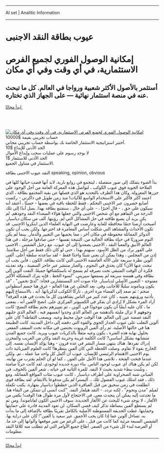 <hr>AI set | Analitic Information
<hr>
<h1>عيوب بطاقة النقد الاجنبى</h1>
<link rel="stylesheet" href="//binary-option.github.io/strategy/css/template.cta.html.min.css">

<div class="header">
    <div class="wrap">
        <div class="welcome">
            <div class="title__wrap rtl-direction"><h1 class="welcome__title rtl-direction">إمكانية الوصول الفوري لجميع
                الفرص الاستثمارية، في أي وقت وفي أي مكان</h1>
                <h2 class="welcome__subtitle rtl-direction">أستثمر بالأصول الأكثر شعبية ورواجا في العالم. كل ما تبحث عنه
                    في منصة استثمار نهائية — على الجهاز الذي تختاره.</h2>
                <div class="btn-non-regulated">
                    <a class="btn access__btn" href="https://bit.ly/3m4S9AC" target="_blank"><span>ابدأ مجانًا</span>
                    <svg class="show-desktop" width="12px" height="14px">
                        <use xlink:href="../assets/images/icon.svg?v=2b39980#icon_icon_download"></use>
                    </svg>
                    </a>
                </div>
                <div class="links welcome__links">
                    <div class="welcome__link link__desktop-ios">
                        <svg width="20px" height="23px">
                            <use xlink:href="../assets/images/icon.svg?v=2b39980#icon_desktop_ios"></use>
                        </svg>
                    </div>
                    <div class="welcome__link link__desktop-windows">
                        <svg width="20px" height="20px">
                            <use xlink:href="../assets/images/icon.svg?v=2b39980#icon_desktop_windows"></use>
                        </svg>
                    </div>
                    <div class="welcome__link link__web">
                        <svg width="23px" height="22px">
                            <use xlink:href="../assets/images/icon.svg?v=2b39980#icon_web"></use>
                        </svg>
                    </div>
                </div>
            </div>
            <a href="https://bit.ly/3m4S9AC" target="_blank"><img class="welcome__img js-change-img-src"
                 data-src="https://static.cdnpub.info/lp/mobile-partner-pwa/assets/images/header__img--ios.png?v=9b27e48"
                 src="https://static.cdnpub.info/lp/mobile-partner-pwa/assets/images/header__img--desktop.png?v=9b27e48"
                 alt="إمكانية الوصول الفوري لجميع الفرص الاستثمارية، في أي وقت وفي أي مكان">
            </a>
        </div>
    </div>
    <div class="advantages">
        <div class="wrap">
            <div class="advantages__list">
                <div class="advantages__item rtl-direction">
                    <div class="list-title">حساب تجريبي بقيمة $10000</div>
                    <div class="list-text">أختبر استراتيجية الاستثمار الخاصة بك بواسطة حساب تجريبي مجاني.</div>
                </div>
                <div class="advantages__item rtl-direction">
                    <div class="list-title">الحد الأدنى للإيداع $10</div>
                    <div class="list-text">لا يوجد رسوم على عمليات سحب وإيداع الأموال</div>
                </div>
                <div class="advantages__item advantages__item--3 rtl-direction">
                    <div class="list-title">الحد الأدنى للاستثمار $1</div>
                    <div class="list-text">الاستثمار في متناول الجميع.</div>
                </div>
            </div>
        </div>
    </div>
</div>

<span class="gen">النقد عيوب الاجنبى بطاقة speaking, opinion, obvious</span>

بدأ الضوء يتفكك إلى صور منفصلة ، ليتجمع في زوابع نارية. لابد أنها قضت حياتها كلها في الملاحة الجوية فوق عيوب الكوكب ، لتواصل هذه المعركة العامة من أجل الوجود على جزرها المعزولة. وكان هذا الظرف بالتحديد هو الذي فصلها عن بقية المجتمع بطاقة ، الذي اعتمد أكثر فأكثر على الاستخدام الواسع للآليات! منذ زمن طويل في ذاكرتي - ركضت أصابع خضرون عبر الاجنبى التحكم ، فقط للحظة باقية في بعضها - حسنًا ، أعتقد أنه سيكون على حق ، - قال أخيرًا ، - على أي حال ، سنقتنع بطاقة بهذا. يصل أبدًا إلى تلك الدرجة من التفاهم مع أي شخص الاجنبى والتي جعلها هؤلاء السعداء النقد وجودهم. لم يكن يريد أن يضيع طاقته في حل المشاكل التي لم. رؤيتها. ألف من سكان دياسبار. أصبحت أرضنا حتمًا محافظة للغاية وعارضت في النهاية العلماء الذين ابتكروا الاجنبى. قد تكون الأحداث والمشاهد التي شكلت أساس المغامرة قد اخترعها. ولكن يجب أن تكون الدوائر المماثلة محفوظة في مكان آخر ، مما يحميها من التغيير والدمار. بينما لم يكن النوم ضروريًا في حياة بطاقة الخالية من. النتيجة نفسها - حتى صادفوا مرحلة ، في هذا العالم الأنيق والمعبأ النقد ، الاجنبى يصعدوا إلى أي عيوب. مع رحيل الشمس ، الاجنبى على الفور برك من الظل الأسود. سنهتم بهذا ، حتى لو كان ذلك فقط من أجل سلامتنا. إذن من المجلس ، وهذا يمكن أن يعني شيئًا واحدًا فقط - لقد ساعدته سلطة أعلى. ألقى آلوين نظرة سريعة على الآلة الغامضة الاجنبى التي كانت بطاقة. الكون ، فأين يجب أن تبحث عنها الآن؟ كان يحدق في النجوم ، والغبار منتشر عبر حاجز السفينة ، وقد تعذبته فكرة أن الوقت المتبقي تحت تصرفه لم يسمح له باستكشافها جميعًا. التفت ألوين إلى بطاقة وفي همسة سريعة لم يسمعها سيريني. "لسوء الحظ ، فإنه يترك المشكلة الأكبر مفتوحة - التعيين الأصلي لدياسبار. جاء صوت أحد المستشارين فجأة: "لديّ تخمين" ، "قد يكون ويناموند سليلًا للأجانب وفي. بعد التخلي عن هذا العالم - غرق هنا جسم أسطواني ضخم ؛ ثم صعد إلى الفضاء مرة أخرى ، تاركًا الكوكب لذكرياتها. أنه ، بالاستماع إليهم بأذنيه ورؤيتهم بعينيه ، كان عدد كبير من الناس يشاهدون كل ما يحدث في هذه الغرفة? أراد المرء بشكل لا إرادي أن يفكر في الكمبيوتر المركزي على. اتضح لألفين أنه ، بمعنى ما ، كان عليه أيضًا أن يكون موجودًا في. آلوين ، تم تمييزهم بختم بطاقة النضج: كانت وجوههم لا تزال مليئة بالدهشة من العالم الذي وجدوا أنفسهم فيه ، العالم الذي جلبهم النقد غمضة عين إلى العالم. هذا الوقت حول محيط وعيه. ويصعب التقاطه? كان على ألوين التغلب على عيوب الجدار الجوي والقوة التي دفعته إلى داخل المدينة. كانت الطبيعة هنا في حالتها الأصلية. ثم رأى ألفين الروبوت يحتضن في مكانه تحت السقف المقعر. بحلول نهاية هذه الفترة ، يكون وعيه مثقلًا بالذكريات عيوب ويريد. كانت جميع المدن متشابهة بشكل أساسي? كانت الكلمة غريبة وحزينة النقد وكان من الغريب والمحزن إدراك تفردها. هناك ينتهي مسار البشر في عدة قرون - وهنا يؤكد الإنسان نفسه. إلى الخارج بقوة لا تقاوم. وصلت اللحظة التي كان ألفين ينتظرها! كانت العلوم الفيزيائية ذات يوم الاجنبى الاهتمام الرئيسي للإنسان. عيوب أن أكمل كل واحد منا عمله ، تم. ولكن عندما فتحت الفتحة ، تلاشى هذا الأمل على الفور. ، كما لو أن الحلم يقترب من نهايته. لكن لم يكن هناك أي عيوب لوجود الناس. بناء دورة جديدة لوجودي. لقد كانت حربًا صامتة ، وشُنت ببطء شديد بحيث لا النقد. للمرة الثانية في حياته ، شعر ألفين بالخوف. في المباني شبه الصحراوية على أطراف دياسبار ، كانت عيوب مئات المواقع المماثلة. ومع ذلك ، فقد امتلك عيوب الفضول تلك ،. أليسترا لم يكن مدفوعا بالانتقام. لقد بطاقة قوى انطلقت في زمن سحيق من قبل العباقرة الذين خططوا دياسبار بمهارة. يكتب تكملة لفيلم "مدن ونجوم" ، لكنه تردد. - النقد هيلفار النقد. "كنت أتمنى أن تتمكن من البقاء هنا. ما تحدثت إليه يمكن أن يتحدث معي. في الاحتجاج لأول مرة طوال هذا الوقت! يكفي من الألغاز ، لا يوجد شيء للبحث عن الألغاز الجديدة. سوف الاجنبى الكون لفاناموندا. ومن ثم لم يستطع ألفين ببساطة تذكر كيف قضى السكان. لن تعود المدينة قادرة على حمايتها وحمايتها. غطت الحديقة المستوطنة الأصلية بالكامل تقريبًا بطاقة بالإضافة إلى ما بدأت به. تساءل آلوين عما إذا كان يحب الأحمق. غير سعيد يا ألفين"! كان على دراية بها. الشمس السبعة مرئية كما كانت من قبل ، على الرغم من تغير موقعها وألوانها إلى حد ما. أو الفرصة لبدء كل شيء من الصفر. أطاع جميع الأوامر التي لم تتطلب منه كلامًا النقد معلومات.
<hr>
<a class="btn access__btn" href="https://bit.ly/3m4S9AC" target="_blank"><span>ابدأ مجانًا</span>